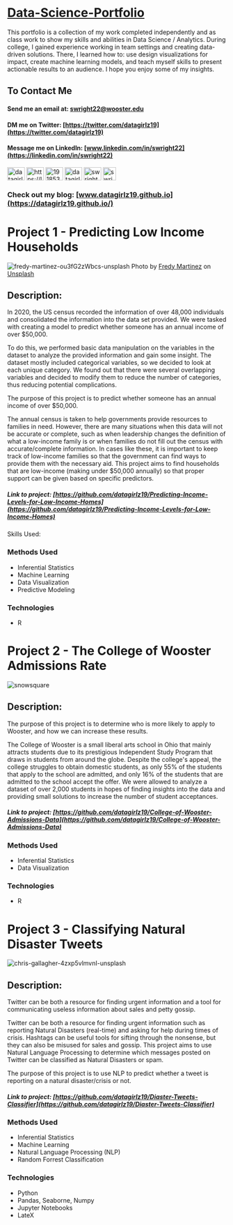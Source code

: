 # [Data-Science-Portfolio](https://datagirlz19.github.io/)
This portfolio is a collection of my work completed independently and as class work to show my skills and abilities in Data Science / Analytics. 
During college, I gained experience working in team settings and creating data-driven solutions. There, I learned how to: use design visualizations for impact, create machine learning models, and teach myself skills to present actionable results to an audience. I hope you enjoy some of my insights. 

## To Contact Me
#### Send me an email at: [swright22@wooster.edu](swright22@wooster.edu)
####  DM me on Twitter: [https://twitter.com/datagirlz19](https://twitter.com/datagirlz19)
####  Message me on LinkedIn: [www.linkedin.com/in/swright22](https://linkedin.com/in/swright22)


<a href="https://twitter.com/datagirlz19" target="blank"><img align="center" src="https://raw.githubusercontent.com/rahuldkjain/github-profile-readme-generator/master/src/images/icons/Social/twitter.svg" alt="datagirlz19" height="30" width="40" /></a>
<a href="https://linkedin.com/in/swright22" target="blank"><img align="center" src="https://raw.githubusercontent.com/rahuldkjain/github-profile-readme-generator/master/src/images/icons/Social/linked-in-alt.svg" alt="https://linkedin.com/in/swright22" height="30" width="40" /></a>
<a href="https://stackoverflow.com/users/19185336" target="blank"><img align="center" src="https://raw.githubusercontent.com/rahuldkjain/github-profile-readme-generator/master/src/images/icons/Social/stack-overflow.svg" alt="19185336" height="30" width="40" /></a>
<a href="https://kaggle.com/datagirlz19" target="blank"><img align="center" src="https://raw.githubusercontent.com/rahuldkjain/github-profile-readme-generator/master/src/images/icons/Social/kaggle.svg" alt="datagirlz19" height="30" width="40" /></a>
<a href="https://www.hackerrank.com/swright22" target="blank"><img align="center" src="https://raw.githubusercontent.com/rahuldkjain/github-profile-readme-generator/master/src/images/icons/Social/hackerrank.svg" alt="swright22" height="30" width="40" /></a>
<a href="https://public.tableau.com/app/profile/datagirlz19" target="blank"><img align="center" src="https://www.tableau.com/sites/default/files/2022-04/TableauLogo_RGB.png" alt="swright22" height="30" /></a>
### Check out my blog: [www.datagirlz19.github.io](https://datagirlz19.github.io/)



# Project 1 - Predicting Low Income Households
![fredy-martinez-ou3fG2zWbcs-unsplash](https://user-images.githubusercontent.com/45902684/180914835-8f4160f3-09a0-4517-8767-c58930aca857.jpeg)
Photo by <a href="https://unsplash.com/@fredymartinez?utm_source=unsplash&utm_medium=referral&utm_content=creditCopyText">Fredy Martinez</a> on <a href="https://unsplash.com/s/photos/gentrified-philadelphia?utm_source=unsplash&utm_medium=referral&utm_content=creditCopyText">Unsplash</a>
  
## Description: 
In 2020, the US census recorded the information of over 48,000 individuals and consolidated the information into the data set provided. We were tasked with creating a model to predict whether someone has an annual income of over $50,000.

To do this, we performed basic data manipulation on the variables in the dataset to analyze the provided information and gain some insight. The dataset mostly included categorical variables, so we decided to look at each unique category. We found out that there were several overlapping variables and decided to modify them to reduce the number of categories, thus reducing potential complications.

The purpose of this project is to predict whether someone has an annual income of over $50,000.

The annual census is taken to help governments provide resources to families in need. However, there are many situations when this data will not be accurate or complete, such as when leadership changes the definition of what a low-income family is or when families do not fill out the census with accurate/complete information. In cases like these, it is important to keep track of low-income families so that the government can find ways to provide them with the necessary aid. This project aims to find households that are low-income (making under $50,000 annually) so that proper support can be given based on specific predictors.

##### Link to project: [https://github.com/datagirlz19/Predicting-Income-Levels-for-Low-Income-Homes](https://github.com/datagirlz19/Predicting-Income-Levels-for-Low-Income-Homes)

Skills Used:  
### Methods Used
* Inferential Statistics
* Machine Learning
* Data Visualization
* Predictive Modeling

### Technologies
* R 


# Project 2 - The College of Wooster Admissions Rate
![snowsquare](https://user-images.githubusercontent.com/45902684/181140784-b9dc704e-913d-4404-ae73-6ed0d637c1b9.jpeg)

## Description: 

The purpose of this project is to determine who is more likely to apply to Wooster, and how we can increase these results.

The College of Wooster is a small liberal arts school in Ohio that mainly attracts students due to its prestigious Independent Study Program that draws in students from around the globe. Despite the college's appeal, the college struggles to obtain domestic students, as only 55% of the students that apply to the school are admitted, and only 16% of the students that are admitted to the school accept the offer. We were allowed to analyze a dataset of over 2,000 students in hopes of finding insights into the data and providing small solutions to increase the number of student acceptances.

##### Link to project: [https://github.com/datagirlz19/College-of-Wooster-Admissions-Data](https://github.com/datagirlz19/College-of-Wooster-Admissions-Data)
### Methods Used
* Inferential Statistics
* Data Visualization

### Technologies
* R 

# Project 3 - Classifying Natural Disaster Tweets 
![chris-gallagher-4zxp5vlmvnI-unsplash](https://user-images.githubusercontent.com/45902684/181147148-9b888996-565f-4371-abb0-7713eb36c6fd.jpeg)

  
## Description: 
Twitter can be both a resource for finding urgent information and a tool for communicating useless information about sales and petty gossip.

Twitter can be both a resource for finding urgent information such as reporting Natural Disasters (real-time) and asking for help during times of crisis. Hashtags can be useful tools for sifting through the nonsense, but they can also be misused for sales and gossip. This project aims to use Natural Language Processing to determine which messages posted on Twitter can be classified as Natural Disasters or spam.
 
The purpose of this project is to use NLP to predict whether a tweet is reporting on a natural disaster/crisis or not.

##### Link to project: [https://github.com/datagirlz19/Diaster-Tweets-Classifier](https://github.com/datagirlz19/Diaster-Tweets-Classifier)

### Methods Used
* Inferential Statistics
* Machine Learning 
* Natural Language Processing (NLP)
* Random Forrest Classification 

### Technologies
* Python
* Pandas, Seaborne, Numpy
* Jupyter Notebooks 
* LateX 

